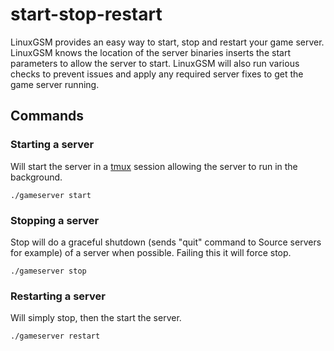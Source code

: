 # start-stop-restart

LinuxGSM provides an easy way to start, stop and restart your game server. LinuxGSM knows the location of the server binaries inserts the start parameters to allow the server to start. LinuxGSM will also run various checks to prevent issues and apply any required server fixes to get the game server running.

## Commands

### Starting a server

Will start the server in a [tmux](../requirements/tmux.md) session allowing the server to run in the background.

`./gameserver start`

### Stopping a server

Stop will do a graceful shutdown \(sends "quit" command to Source servers for example\) of a server when possible. Failing this it will force stop.

`./gameserver stop`

### Restarting a server

Will simply stop, then the start the server.

`./gameserver restart`

